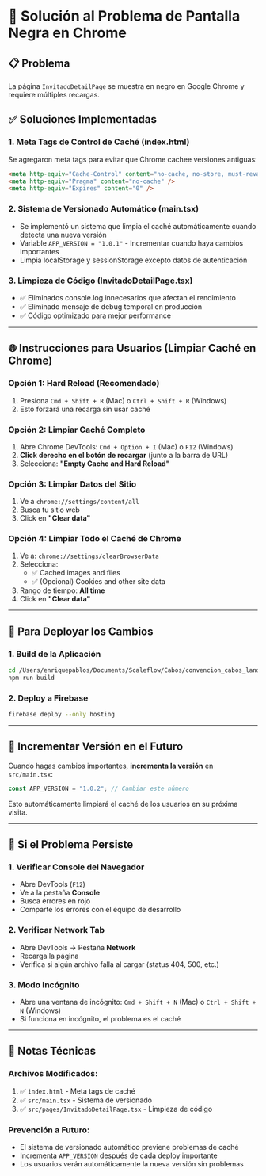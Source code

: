 # 🔧 Solución al Problema de Pantalla Negra en Chrome

## 📋 Problema
La página `InvitadoDetailPage` se muestra en negro en Google Chrome y requiere múltiples recargas.

## ✅ Soluciones Implementadas

### 1. **Meta Tags de Control de Caché** (index.html)
Se agregaron meta tags para evitar que Chrome cachee versiones antiguas:
```html
<meta http-equiv="Cache-Control" content="no-cache, no-store, must-revalidate" />
<meta http-equiv="Pragma" content="no-cache" />
<meta http-equiv="Expires" content="0" />
```

### 2. **Sistema de Versionado Automático** (main.tsx)
- Se implementó un sistema que limpia el caché automáticamente cuando detecta una nueva versión
- Variable `APP_VERSION = "1.0.1"` - Incrementar cuando haya cambios importantes
- Limpia localStorage y sessionStorage excepto datos de autenticación

### 3. **Limpieza de Código** (InvitadoDetailPage.tsx)
- ✅ Eliminados console.log innecesarios que afectan el rendimiento
- ✅ Eliminado mensaje de debug temporal en producción
- ✅ Código optimizado para mejor performance

---

## 🌐 Instrucciones para Usuarios (Limpiar Caché en Chrome)

### Opción 1: Hard Reload (Recomendado)
1. Presiona `Cmd + Shift + R` (Mac) o `Ctrl + Shift + R` (Windows)
2. Esto forzará una recarga sin usar caché

### Opción 2: Limpiar Caché Completo
1. Abre Chrome DevTools: `Cmd + Option + I` (Mac) o `F12` (Windows)
2. **Click derecho en el botón de recargar** (junto a la barra de URL)
3. Selecciona: **"Empty Cache and Hard Reload"**

### Opción 3: Limpiar Datos del Sitio
1. Ve a `chrome://settings/content/all`
2. Busca tu sitio web
3. Click en **"Clear data"**

### Opción 4: Limpiar Todo el Caché de Chrome
1. Ve a: `chrome://settings/clearBrowserData`
2. Selecciona:
   - ✅ Cached images and files
   - ✅ (Opcional) Cookies and other site data
3. Rango de tiempo: **All time**
4. Click en **"Clear data"**

---

## 🚀 Para Deployar los Cambios

### 1. Build de la Aplicación
```bash
cd /Users/enriquepablos/Documents/Scaleflow/Cabos/convencion_cabos_landing/client
npm run build
```

### 2. Deploy a Firebase
```bash
firebase deploy --only hosting
```

---

## 🔄 Incrementar Versión en el Futuro

Cuando hagas cambios importantes, **incrementa la versión** en `src/main.tsx`:

```typescript
const APP_VERSION = "1.0.2"; // Cambiar este número
```

Esto automáticamente limpiará el caché de los usuarios en su próxima visita.

---

## 🐛 Si el Problema Persiste

### 1. Verificar Console del Navegador
- Abre DevTools (`F12`)
- Ve a la pestaña **Console**
- Busca errores en rojo
- Comparte los errores con el equipo de desarrollo

### 2. Verificar Network Tab
- Abre DevTools → Pestaña **Network**
- Recarga la página
- Verifica si algún archivo falla al cargar (status 404, 500, etc.)

### 3. Modo Incógnito
- Abre una ventana de incógnito: `Cmd + Shift + N` (Mac) o `Ctrl + Shift + N` (Windows)
- Si funciona en incógnito, el problema es el caché

---

## 📝 Notas Técnicas

### Archivos Modificados:
1. ✅ `index.html` - Meta tags de caché
2. ✅ `src/main.tsx` - Sistema de versionado
3. ✅ `src/pages/InvitadoDetailPage.tsx` - Limpieza de código

### Prevención a Futuro:
- El sistema de versionado automático previene problemas de caché
- Incrementa `APP_VERSION` después de cada deploy importante
- Los usuarios verán automáticamente la nueva versión sin problemas

